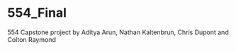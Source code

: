 # 554_Final
554 Capstone project by Aditya Arun, Nathan Kaltenbrun, Chris Dupont and Colton Raymond

